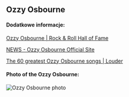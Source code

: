 ## Ozzy Osbourne
#### Dodatkowe informacje:
[Ozzy Osbourne | Rock & Roll Hall of Fame](https://www.rockhall.com/ozzy-osbourne)

[NEWS - Ozzy Osbourne Official Site](https://www.ozzy.com/news)

[The 60 greatest Ozzy Osbourne songs | Louder](https://www.loudersound.com/features/the-60-best-Ozzy-Osbourne-songs)

#### Photo of the Ozzy Osbourne:
![Ozzy Osbourne photo](https://classicrockreview.com/wp-content/uploads/2011/04/BlizzardOfOzz-1.jpg)
